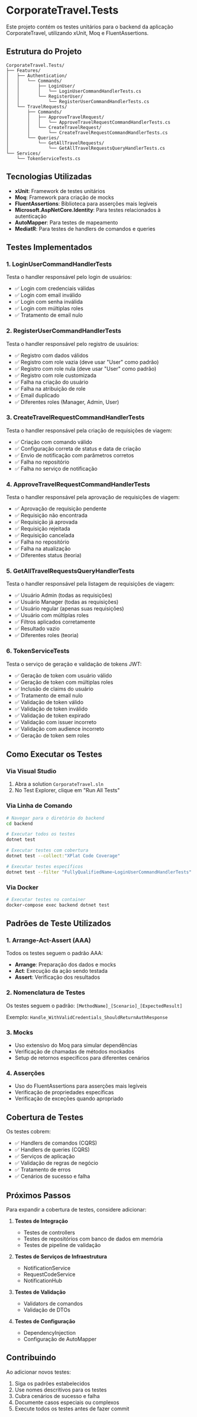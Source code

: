 # CorporateTravel.Tests

Este projeto contém os testes unitários para o backend da aplicação CorporateTravel, utilizando xUnit, Moq e FluentAssertions.

## Estrutura do Projeto

```
CorporateTravel.Tests/
├── Features/
│   ├── Authentication/
│   │   └── Commands/
│   │       ├── LoginUser/
│   │       │   └── LoginUserCommandHandlerTests.cs
│   │       └── RegisterUser/
│   │           └── RegisterUserCommandHandlerTests.cs
│   └── TravelRequests/
│       ├── Commands/
│       │   ├── ApproveTravelRequest/
│       │   │   └── ApproveTravelRequestCommandHandlerTests.cs
│       │   └── CreateTravelRequest/
│       │       └── CreateTravelRequestCommandHandlerTests.cs
│       └── Queries/
│           └── GetAllTravelRequests/
│               └── GetAllTravelRequestsQueryHandlerTests.cs
└── Services/
    └── TokenServiceTests.cs
```

## Tecnologias Utilizadas

- **xUnit**: Framework de testes unitários
- **Moq**: Framework para criação de mocks
- **FluentAssertions**: Biblioteca para asserções mais legíveis
- **Microsoft.AspNetCore.Identity**: Para testes relacionados à autenticação
- **AutoMapper**: Para testes de mapeamento
- **MediatR**: Para testes de handlers de comandos e queries

## Testes Implementados

### 1. LoginUserCommandHandlerTests
Testa o handler responsável pelo login de usuários:
- ✅ Login com credenciais válidas
- ✅ Login com email inválido
- ✅ Login com senha inválida
- ✅ Login com múltiplas roles
- ✅ Tratamento de email nulo

### 2. RegisterUserCommandHandlerTests
Testa o handler responsável pelo registro de usuários:
- ✅ Registro com dados válidos
- ✅ Registro com role vazia (deve usar "User" como padrão)
- ✅ Registro com role nula (deve usar "User" como padrão)
- ✅ Registro com role customizada
- ✅ Falha na criação do usuário
- ✅ Falha na atribuição de role
- ✅ Email duplicado
- ✅ Diferentes roles (Manager, Admin, User)

### 3. CreateTravelRequestCommandHandlerTests
Testa o handler responsável pela criação de requisições de viagem:
- ✅ Criação com comando válido
- ✅ Configuração correta de status e data de criação
- ✅ Envio de notificação com parâmetros corretos
- ✅ Falha no repositório
- ✅ Falha no serviço de notificação

### 4. ApproveTravelRequestCommandHandlerTests
Testa o handler responsável pela aprovação de requisições de viagem:
- ✅ Aprovação de requisição pendente
- ✅ Requisição não encontrada
- ✅ Requisição já aprovada
- ✅ Requisição rejeitada
- ✅ Requisição cancelada
- ✅ Falha no repositório
- ✅ Falha na atualização
- ✅ Diferentes status (teoria)

### 5. GetAllTravelRequestsQueryHandlerTests
Testa o handler responsável pela listagem de requisições de viagem:
- ✅ Usuário Admin (todas as requisições)
- ✅ Usuário Manager (todas as requisições)
- ✅ Usuário regular (apenas suas requisições)
- ✅ Usuário com múltiplas roles
- ✅ Filtros aplicados corretamente
- ✅ Resultado vazio
- ✅ Diferentes roles (teoria)

### 6. TokenServiceTests
Testa o serviço de geração e validação de tokens JWT:
- ✅ Geração de token com usuário válido
- ✅ Geração de token com múltiplas roles
- ✅ Inclusão de claims do usuário
- ✅ Tratamento de email nulo
- ✅ Validação de token válido
- ✅ Validação de token inválido
- ✅ Validação de token expirado
- ✅ Validação com issuer incorreto
- ✅ Validação com audience incorreto
- ✅ Geração de token sem roles

## Como Executar os Testes

### Via Visual Studio
1. Abra a solution `CorporateTravel.sln`
2. No Test Explorer, clique em "Run All Tests"

### Via Linha de Comando
```bash
# Navegar para o diretório do backend
cd backend

# Executar todos os testes
dotnet test

# Executar testes com cobertura
dotnet test --collect:"XPlat Code Coverage"

# Executar testes específicos
dotnet test --filter "FullyQualifiedName~LoginUserCommandHandlerTests"
```

### Via Docker
```bash
# Executar testes no container
docker-compose exec backend dotnet test
```

## Padrões de Teste Utilizados

### 1. Arrange-Act-Assert (AAA)
Todos os testes seguem o padrão AAA:
- **Arrange**: Preparação dos dados e mocks
- **Act**: Execução da ação sendo testada
- **Assert**: Verificação dos resultados

### 2. Nomenclatura de Testes
Os testes seguem o padrão: `[MethodName]_[Scenario]_[ExpectedResult]`

Exemplo: `Handle_WithValidCredentials_ShouldReturnAuthResponse`

### 3. Mocks
- Uso extensivo do Moq para simular dependências
- Verificação de chamadas de métodos mockados
- Setup de retornos específicos para diferentes cenários

### 4. Asserções
- Uso do FluentAssertions para asserções mais legíveis
- Verificação de propriedades específicas
- Verificação de exceções quando apropriado

## Cobertura de Testes

Os testes cobrem:
- ✅ Handlers de comandos (CQRS)
- ✅ Handlers de queries (CQRS)
- ✅ Serviços de aplicação
- ✅ Validação de regras de negócio
- ✅ Tratamento de erros
- ✅ Cenários de sucesso e falha

## Próximos Passos

Para expandir a cobertura de testes, considere adicionar:

1. **Testes de Integração**
   - Testes de controllers
   - Testes de repositórios com banco de dados em memória
   - Testes de pipeline de validação

2. **Testes de Serviços de Infraestrutura**
   - NotificationService
   - RequestCodeService
   - NotificationHub

3. **Testes de Validação**
   - Validators de comandos
   - Validação de DTOs

4. **Testes de Configuração**
   - DependencyInjection
   - Configuração de AutoMapper

## Contribuindo

Ao adicionar novos testes:
1. Siga os padrões estabelecidos
2. Use nomes descritivos para os testes
3. Cubra cenários de sucesso e falha
4. Documente casos especiais ou complexos
5. Execute todos os testes antes de fazer commit 